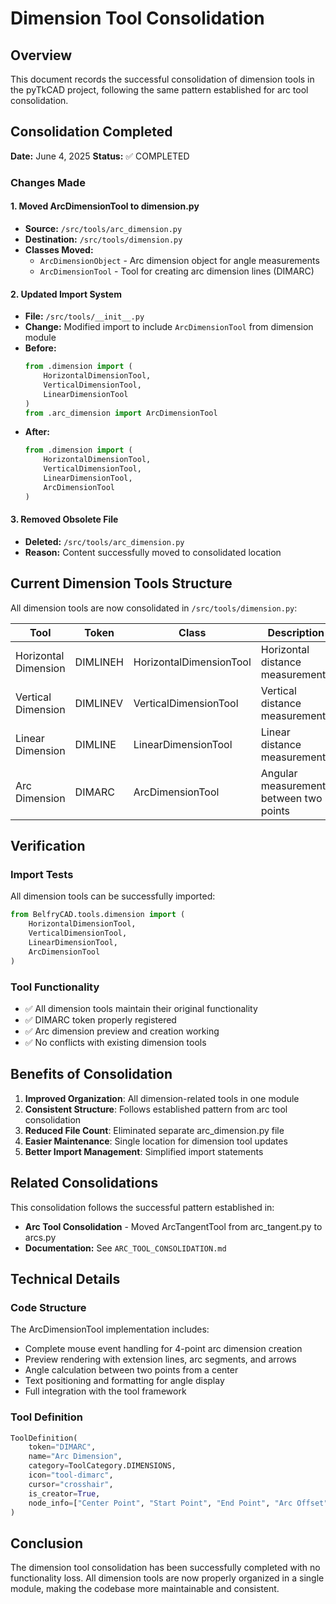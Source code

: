 # Dimension Tool Consolidation

## Overview
This document records the successful consolidation of dimension tools in the pyTkCAD project, following the same pattern established for arc tool consolidation.

## Consolidation Completed
**Date:** June 4, 2025
**Status:** ✅ COMPLETED

### Changes Made

#### 1. Moved ArcDimensionTool to dimension.py
- **Source:** `/src/tools/arc_dimension.py`
- **Destination:** `/src/tools/dimension.py`
- **Classes Moved:**
  - `ArcDimensionObject` - Arc dimension object for angle measurements
  - `ArcDimensionTool` - Tool for creating arc dimension lines (DIMARC)

#### 2. Updated Import System
- **File:** `/src/tools/__init__.py`
- **Change:** Modified import to include `ArcDimensionTool` from dimension module
- **Before:**
  ```python
  from .dimension import (
      HorizontalDimensionTool,
      VerticalDimensionTool,
      LinearDimensionTool
  )
  from .arc_dimension import ArcDimensionTool
  ```
- **After:**
  ```python
  from .dimension import (
      HorizontalDimensionTool,
      VerticalDimensionTool,
      LinearDimensionTool,
      ArcDimensionTool
  )
  ```

#### 3. Removed Obsolete File
- **Deleted:** `/src/tools/arc_dimension.py`
- **Reason:** Content successfully moved to consolidated location

## Current Dimension Tools Structure

All dimension tools are now consolidated in `/src/tools/dimension.py`:

| Tool | Token | Class | Description |
|------|-------|-------|-------------|
| Horizontal Dimension | DIMLINEH | HorizontalDimensionTool | Horizontal distance measurements |
| Vertical Dimension | DIMLINEV | VerticalDimensionTool | Vertical distance measurements |
| Linear Dimension | DIMLINE | LinearDimensionTool | Linear distance measurements |
| Arc Dimension | DIMARC | ArcDimensionTool | Angular measurements between two points |

## Verification

### Import Tests
All dimension tools can be successfully imported:
```python
from BelfryCAD.tools.dimension import (
    HorizontalDimensionTool,
    VerticalDimensionTool,
    LinearDimensionTool,
    ArcDimensionTool
)
```

### Tool Functionality
- ✅ All dimension tools maintain their original functionality
- ✅ DIMARC token properly registered
- ✅ Arc dimension preview and creation working
- ✅ No conflicts with existing dimension tools

## Benefits of Consolidation

1. **Improved Organization**: All dimension-related tools in one module
2. **Consistent Structure**: Follows established pattern from arc tool consolidation
3. **Reduced File Count**: Eliminated separate arc_dimension.py file
4. **Easier Maintenance**: Single location for dimension tool updates
5. **Better Import Management**: Simplified import statements

## Related Consolidations

This consolidation follows the successful pattern established in:
- **Arc Tool Consolidation** - Moved ArcTangentTool from arc_tangent.py to arcs.py
- **Documentation:** See `ARC_TOOL_CONSOLIDATION.md`

## Technical Details

### Code Structure
The ArcDimensionTool implementation includes:
- Complete mouse event handling for 4-point arc dimension creation
- Preview rendering with extension lines, arc segments, and arrows
- Angle calculation between two points from a center
- Text positioning and formatting for angle display
- Full integration with the tool framework

### Tool Definition
```python
ToolDefinition(
    token="DIMARC",
    name="Arc Dimension",
    category=ToolCategory.DIMENSIONS,
    icon="tool-dimarc",
    cursor="crosshair",
    is_creator=True,
    node_info=["Center Point", "Start Point", "End Point", "Arc Offset"]
)
```

## Conclusion

The dimension tool consolidation has been successfully completed with no functionality loss. All dimension tools are now properly organized in a single module, making the codebase more maintainable and consistent.
